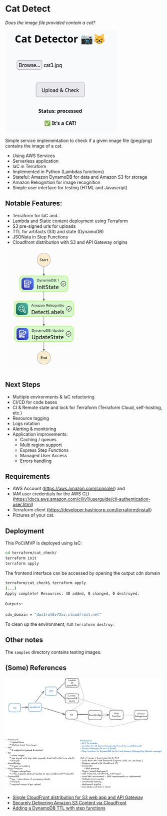 # Cat Detect

_Does the image file provided contain a cat?_

![Cat Checker](_imgs/screenshot-cloudfront.png)

Simple service implementation to check if a given image file (jpeg/png)
contains the image of a cat.

* Using AWS Services
* Serverless application
* IaC in Terraform
* Implemented in Python (Lambdas functions)
* Stateful: Amazon DynamoDB for data and Amazon S3 for storage
* Amazon Rekognition for image recognition 
* Simple user interface for testing (HTML and Javascript)


## Notable Features:

* Terraform for IaC and..
* Lambda and Static content deployment using Terraform
* S3 pre-signed urls for uploads
* TTL for artifacts (S3) and state (DynamoDB) 
* JSONata in Step Functions
* Cloudfront distribution with S3 and API Gateway origins

![Step function](_imgs/screenshot-stepfunction.png)


## Next Steps

* Multiple environments & IaC refactoring
* CI/CD for code bases
* CI & Remote state and lock for Terraform (Terraform Cloud, self-hosting, etc.)
* Resource tagging
* Logs rotation
* Alerting & monitoring
* Application improvements:
    * Caching / queues
    * Multi region support
    * Express Step Functions
    * Managed User Access
    * Errors handling

## Requirements

* AWS Account (https://aws.amazon.com/console/) and
* IAM user credentials for the AWS CLI (https://docs.aws.amazon.com/cli/v1/userguide/cli-authentication-user.html)
* Terraform client (https://developer.hashicorp.com/terraform/install)
* Pictures of your cat.

## Deployment

This PoC/MVP is deployed using IaC:

```bash
cd terraform/cat_check/
terraform init
terraform apply
```

The frontend interface can be accessed by opening the output cdn domain

```bash
terraform/cat_check$ terraform apply
(...)
Apply complete! Resources: 40 added, 0 changed, 0 destroyed.

Outputs:

cdn_domain = "dwx1rot6v72uv.cloudfront.net"
```

To clean up the environment, run `terraform destroy`.

## Other notes

The `samples` directory contains testing images.


## (Some) References

![Initial design](_imgs/cat-2025-06-25-0627.png)

* [Single CloudFront distribution for S3 web app and API Gateway](https://dev.to/evnz/single-cloudfront-distribution-for-s3-web-app-and-api-gateway-15c3)
* [Securely Delivering Amazon S3 Content via CloudFront](https://medium.com/@murtz/securely-delivering-amazon-s3-content-via-cloudfront-9bf83486d0ad)
* [Adding a DynamoDB TTL with step functions](https://chazede.dev/posts/sfn-dynamo-ttl/)
